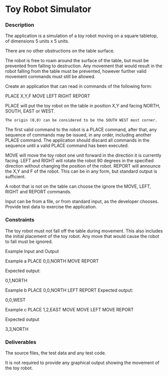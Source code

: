 # Toy Robot Simulator

### Description
The application is a simulation of a toy robot moving on a square tabletop, of dimensions 5 units x 5 units.

There are no other obstructions on the table surface.

The robot is free to roam around the surface of the table, but must be prevented from falling to destruction. Any movement that would result in the robot falling from the table must be prevented, however further valid movement commands must still be allowed.

Create an application that can read in commands of the following form:

PLACE X,Y,F
MOVE
LEFT
RIGHT
REPORT

PLACE will put the toy robot on the table in position X,Y and facing NORTH, SOUTH, EAST or WEST.

```The origin (0,0) can be considered to be the SOUTH WEST most corner.```

The first valid command to the robot is a PLACE command, after that, any sequence of commands may be issued, in any order, including another PLACE command. The application should discard all commands in the sequence until a valid PLACE command has been executed.

MOVE will move the toy robot one unit forward in the direction it is currently facing.
LEFT and RIGHT will rotate the robot 90 degrees in the specified direction without changing the position of the robot.
REPORT will announce the X,Y and F of the robot. This can be in any form, but standard output is sufficient.

A robot that is not on the table can choose the ignore the MOVE, LEFT, RIGHT and REPORT commands.

Input can be from a file, or from standard input, as the developer chooses.
Provide test data to exercise the application.

### Constraints
The toy robot must not fall off the table during movement. This also includes the initial placement of the toy robot.
Any move that would cause the robot to fall must be ignored.

Example Input and Output

Example a
PLACE 0,0,NORTH
MOVE
REPORT

Expected output:

0,1,NORTH

Example b
PLACE 0,0,NORTH
LEFT
REPORT
Expected output:

0,0,WEST

Example c
PLACE 1,2,EAST
MOVE
MOVE
LEFT
MOVE
REPORT

Expected output

3,3,NORTH

### Deliverables
The source files, the test data and any test code.

It is not required to provide any graphical output showing the movement of the toy robot.
